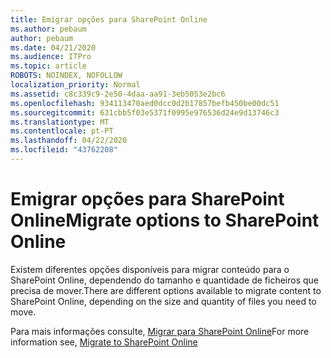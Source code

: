```yaml
---
title: Emigrar opções para SharePoint Online
ms.author: pebaum
author: pebaum
ms.date: 04/21/2020
ms.audience: ITPro
ms.topic: article
ROBOTS: NOINDEX, NOFOLLOW
localization_priority: Normal
ms.assetid: c8c339c9-2e50-4daa-aa91-3eb5053e2bc6
ms.openlocfilehash: 934113470aed0dcc0d2b17857befb450be00dc51
ms.sourcegitcommit: 631cbb5f03e5371f0995e976536d24e9d13746c3
ms.translationtype: MT
ms.contentlocale: pt-PT
ms.lasthandoff: 04/22/2020
ms.locfileid: "43762208"
---
```

# <a name="migrate-options-to-sharepoint-online"></a><span data-ttu-id="0d017-102">Emigrar opções para SharePoint Online</span><span class="sxs-lookup"><span data-stu-id="0d017-102">Migrate options to SharePoint Online</span></span>

<span data-ttu-id="0d017-103">Existem diferentes opções disponíveis para migrar conteúdo para o SharePoint Online, dependendo do tamanho e quantidade de ficheiros que precisa de mover.</span><span class="sxs-lookup"><span data-stu-id="0d017-103">There are different options available to migrate content to SharePoint Online, depending on the size and quantity of files you need to move.</span></span>
  
<span data-ttu-id="0d017-104">Para mais informações consulte, [Migrar para SharePoint Online](https://go.microsoft.com/fwlink/?linkid-2022029)</span><span class="sxs-lookup"><span data-stu-id="0d017-104">For more information see, [Migrate to SharePoint Online](https://go.microsoft.com/fwlink/?linkid-2022029)</span></span>
  

